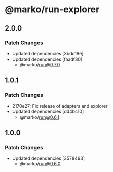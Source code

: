 # @marko/run-explorer

## 2.0.0

### Patch Changes

- Updated dependencies [3bdc18e]
- Updated dependencies [faadf30]
  - @marko/run@0.7.0

## 1.0.1

### Patch Changes

- 2170e27: Fix release of adapters and explorer
- Updated dependencies [dd4bc10]
  - @marko/run@0.6.1

## 1.0.0

### Patch Changes

- Updated dependencies [3578493]
  - @marko/run@0.6.0
